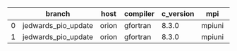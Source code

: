 |    | branch              | host   | compiler   | c_version   | mpi    | m_version   | o_g   | os    | build   | u_pass   | u_fail   | s_pass   | s_fail   | e_pass   | e_fail   |   nuopc_pass |   nuopc_fail | artifacts_hash                                                                                             | modified            |
|----|---------------------|--------|------------|-------------|--------|-------------|-------|-------|---------|----------|----------|----------|----------|----------|----------|--------------|--------------|------------------------------------------------------------------------------------------------------------|---------------------|
|  0 | jedwards_pio_update | orion  | gfortran   | 8.3.0       | mpiuni | none        | O     | Linux | Fail    | fail     | fail     | fail     | fail     | fail     | fail     |            0 |           50 | [artifacts](https://github.com/esmf-org/esmf-test-artifacts/tree/6f12a40731fb491d72b5cd6c4797abdaeb469011) | 02/28/2022_06:40:02 |
|  1 | jedwards_pio_update | orion  | gfortran   | 8.3.0       | mpiuni | none        | g     | Linux | Fail    | fail     | fail     | fail     | fail     | fail     | fail     |            0 |           50 | [artifacts](https://github.com/esmf-org/esmf-test-artifacts/tree/a6401d3e722277aefceda6cfa397195b5a659560) | 02/28/2022_06:40:02 |